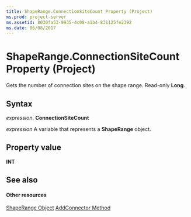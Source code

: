 ```yaml
---
title: ShapeRange.ConnectionSiteCount Property (Project)
ms.prod: project-server
ms.assetid: 8030fa53-9935-4c08-a1b4-831125fe2392
ms.date: 06/08/2017
---
```



# ShapeRange.ConnectionSiteCount Property (Project)
Gets the number of connection sites on the shape range. Read-only **Long**.

## Syntax

 _expression_. **ConnectionSiteCount**

 _expression_ A variable that represents a **ShapeRange** object.


## Property value

 **INT**


## See also


#### Other resources


[ShapeRange Object](shaperange-object-project.md)
[AddConnector Method](shapes-addconnector-method-project.md)
